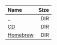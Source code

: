 |Name|Size|
|:---|---:|
|[..](../index.html)|DIR|
|[CD](CD/index.html)|DIR|
|[Homebrew](Homebrew/index.html)|DIR|
